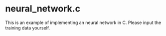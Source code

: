 # neural_network.c
This is an example of implementing an neural network in C. Please input the training data yourself.
